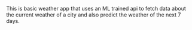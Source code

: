 This is basic weather app that uses an ML trained api to fetch data about the current weather of a city and also predict the weather of the next 7 days.